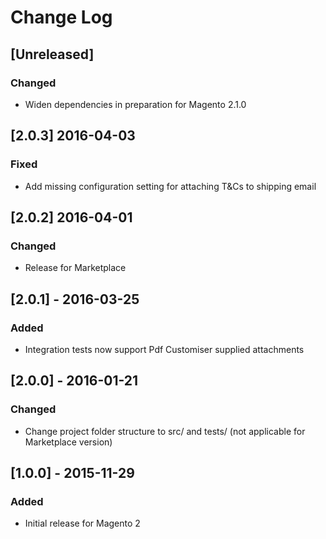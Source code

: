 # Change Log

## [Unreleased]
### Changed
- Widen dependencies in preparation for Magento 2.1.0

## [2.0.3] 2016-04-03
### Fixed
- Add missing configuration setting for attaching T&Cs to shipping email

## [2.0.2] 2016-04-01
### Changed
- Release for Marketplace

## [2.0.1] - 2016-03-25
### Added
- Integration tests now support Pdf Customiser supplied attachments

## [2.0.0] - 2016-01-21
### Changed
- Change project folder structure to src/ and tests/ (not applicable for Marketplace version)

## [1.0.0] - 2015-11-29
### Added
- Initial release for Magento 2
